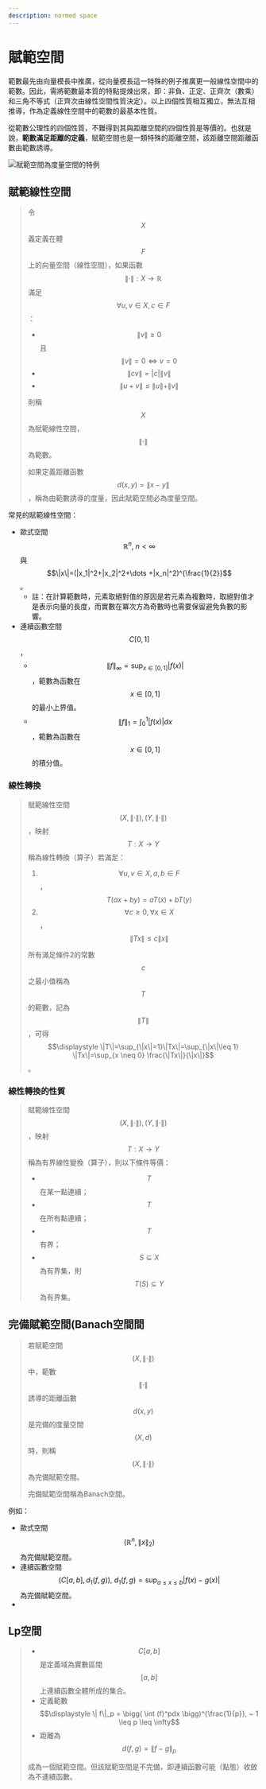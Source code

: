 ```yaml
---
description: normed space
---
```


# 賦範空間

範數最先由向量模長中推廣，從向量模長這一特殊的例子推廣更一般線性空間中的範數。因此，需將範數最本質的特點提煉出來，即：非負、正定、正齊次（數乘）和三角不等式（正齊次由線性空間性質決定）。以上四個性質相互獨立，無法互相推導，作為定義線性空間中的範數的最基本性質。

從範數公理性的四個性質，不難得到其與距離空間的四個性質是等價的。也就是說，**範數滿足距離的定義**，賦範空間也是一類特殊的距離空間，該距離空間距離函數由範數誘導。

![賦範空間為度量空間的特例](../.gitbook/assets/250px-mathematical\_spaces-min.png)

## 賦範線性空間

> 令$$X$$義定義在體$$F$$上的向量空間（線性空間），如果函數$$\| \cdot\|: X \rightarrow \mathbb{R}$$滿足$$\forall u,v \in X, c\in F$$：
>
> * $$\| v\| \geq 0$$且$$\| v \| = 0 \Leftrightarrow v=0$$
> * $$\| cv\| = |c| \|v\|$$
> * $$\|u+v\| \leq \|u\| + \|v\|$$
>
> 則稱$$X$$為賦範線性空間，$$\| \cdot\|$$為範數。
>
> 如果定義距離函數$$d(x,y)=\|x-y\|$$，稱為由範數誘導的度量，因此賦範空間必為度量空間。

常見的賦範線性空間：

* 歐式空間$$\mathbb{R}^n, ~n < \infty$$與$$\|x\|=(|x_1|^2+|x_2|^2+\dots +|x_n|^2)^{\frac{1}{2}}$$。
  * 註：在計算範數時，元素取絕對值的原因是若元素為複數時，取絕對值才是表示向量的長度，而實數在冪次方為奇數時也需要保留避免負數的影響。
* 連續函數空間$$C[0,1]$$，
  * $$\displaystyle \|f\|_\infty = \sup_{x \in [0,1]} |f(x)|$$，範數為函數在$$x\in[0,1]$$的最小上界值。
  * $$\displaystyle \|f\|_1 = \int_0^1 |f(x)|dx$$，範數為函數在$$x\in[0,1]$$的積分值。

### 線性轉換

> 賦範線性空間$$(X, \|\cdot\|), (Y, \|\cdot\|)$$，映射$$T: X\rightarrow Y$$稱為線性轉換（算子）若滿足：
>
> 1. $$\forall u,v \in X, a,b \in F$$，$$T(ax+by)=aT(x)+bT(y)$$
> 2. $$\forall c \geq 0, \forall x \in X$$，$$\|Tx\| \leq c\|x\|$$
>
> 所有滿足條件2的常數$$c$$之最小值稱為$$T$$的範數，記為$$\|T\|$$，可得 $$\displaystyle \|T\|=\sup_{\|x\|=1}\|Tx\|=\sup_{\|x\|\leq 1} \|Tx\|=\sup_{x \neq 0} \frac{\|Tx\|}{\|x\|}$$。

### 線性轉換的性質

> 賦範線性空間$$(X, \|\cdot\|), (Y, \|\cdot\|)$$，映射$$T: X\rightarrow Y$$稱為有界線性變換（算子），則以下條件等價：
>
> * $$T$$在某一點連續；
> * $$T$$在所有點連續；
> * $$T$$有界；
> * $$S \subseteq  X$$為有界集，則$$T(S) \subseteq Y$$為有界集。

## 完備賦範空間(Banach空間間

> 若賦範空間$$(X, \| \cdot\|)$$中，範數$$\| \cdot\|$$誘導的距離函數$$d(x,y)$$是完備的度量空間$$(X,d)$$時，則稱$$(X,\|\cdot\|)$$為完備賦範空間。
>
> 完備賦範空間稱為Banach空間。

例如：

* 歐式空間$$(\mathbb{R}^n, \|x\|_2)$$為完備賦範空間。
* 連續函數空間$$(C[a,b], d_1(f,g)), ~ d_1(f,g)=\sup_{a \leq x \leq b}|f(x)-g(x)|$$為完備賦範空間。
*

## Lp空間

> * $$C[a,b]$$是定義域為實數區間$$[a,b]$$上連續函數全體所成的集合。
> * 定義範數 $$\displaystyle \| f\|_p = \bigg( \int (f)^pdx \bigg)^{\frac{1}{p}}, ~ 1 \leq p \leq \infty$$
> * 距離為$$d(f,g)=\| f -g \|_p$$
>
> 成為一個賦範空間。但該賦範空間是不完備，即連續函數可能（點態）收斂為不連續函數。

